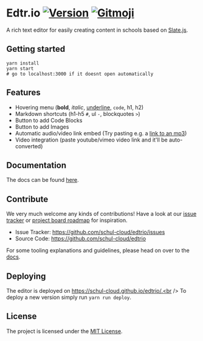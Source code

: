 # Edtr.io [![Version](https://img.shields.io/badge/version-2.1.0-black.svg?style=flat-square)](https://github.com/schul-cloud/edtrio/releases) [![Gitmoji](https://img.shields.io/badge/gitmoji-%20😜%20😍-FFDD67.svg?style=flat-square)](https://gitmoji.carloscuesta.me)

A rich text editor for easily creating content in schools based on [Slate.js](https://github.com/ianstormtaylor/slate).

## Getting started

```shell
yarn install
yarn start
# go to localhost:3000 if it doesnt open automatically
```

## Features

- Hovering menu (**bold**, _italic_, <u>underline</u>, `code`, h1, h2)
- Markdown shortcuts (h1-h5 `#`, ul `-`, blockquotes `>`)
- Button to add Code Blocks
- Button to add Images
- Automatic audio/video link embed (Try pasting e.g. a [link to an mp3](http://www.jplayer.org/audio/mp3/TSP-01-Cro_magnon_man.mp3))
- Video integration (paste youtube/vimeo video link and it'll be auto-converted)

## Documentation

The docs can be found [here](https://edtrio-docs.netlify.com/).

## Contribute

We very much welcome any kinds of contributions! Have a look at our [issue tracker](https://github.com/schul-cloud/edtrio/issues) or [project board roadmap](https://github.com/schul-cloud/edtrio/projects/1) for inspiration.

- Issue Tracker: https://github.com/schul-cloud/edtrio/issues
- Source Code: https://github.com/schul-cloud/edtrio

For some tooling explanations and guidelines, please head on over to the [docs](https://edtrio-docs.netlify.com/).

## Deploying
The editor is deployed on https://schul-cloud.github.io/edtrio/.<br />
To deploy a new version simply run `yarn run deploy`.

## License

The project is licensed under the [MIT License](LICENSE).
